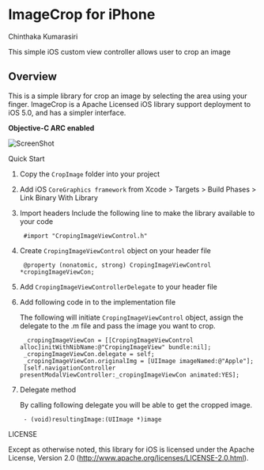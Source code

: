 ImageCrop for iPhone
=============
Chinthaka Kumarasiri

This simple iOS custom view controller allows user to crop an image



Overview
--
This is a simple library for crop an image by selecting the area using your finger. ImageCrop is a Apache Licensed iOS library support deployment to iOS 5.0, and has a simpler interface.

**Objective-C ARC enabled**

![ScreenShot](https://github.com/chinthaka/ImageCrop-iOS/tree/master/shots/screen1.PNG)

Quick Start

1. Copy the `CropImage` folder into your project
2. Add iOS `CoreGraphics framework` from Xcode > Targets > Build Phases > Link Binary With Library 
3. Import headers
Include the following line to make the library available to your code

        #import "CropingImageViewControl.h"

4. Create `CropingImageViewControl` object on your header file

        @property (nonatomic, strong) CropingImageViewControl *cropingImageViewCon;

5. Add `CropingImageViewControllerDelegate` to your header file

6. Add following code in to the implementation file 

    The following will initiate `CropingImageViewControl` object, assign the delegate to the .m file and pass the image you want to crop.

        _cropingImageViewCon = [[CropingImageViewControl alloc]initWithNibName:@"CropingImageView" bundle:nil];
        _cropingImageViewCon.delegate = self;
        _cropingImageViewCon.originalImg = [UIImage imageNamed:@"Apple"];
        [self.navigationController presentModalViewController:_cropingImageViewCon animated:YES];

7. Delegate method

    By calling following delegate you will be able to get the cropped image.

        - (void)resultingImage:(UIImage *)image

LICENSE

Except as otherwise noted, this library for iOS is licensed under the Apache License, Version 2.0 (http://www.apache.org/licenses/LICENSE-2.0.html).